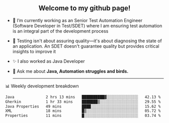 <h2 align="center">Welcome to my github page!</h2>

- 🔭 I’m currently working as an Senior Test Automation Engineer (Software Developer in Test/SDET) where I am ensuring test automation is an integral part of the development process
- 🎩 Testing isn't about assuring quality—it's about diagnosing the state of an application. An SDET doesn't guarantee quality but provides critical insights to improve it
- ✨ I also worked as Java Developer
- 💬 Ask me about **Java, Automation struggles and birds.**
  
  -------
  
📊 Weekly development breakdown

<!--START_SECTION:waka-->

```txt
Java              2 hrs 13 mins   ██████████▓░░░░░░░░░░░░░░   42.13 %
Gherkin           1 hr 33 mins    ███████▒░░░░░░░░░░░░░░░░░   29.55 %
Java Properties   49 mins         ████░░░░░░░░░░░░░░░░░░░░░   15.62 %
XML               18 mins         █▒░░░░░░░░░░░░░░░░░░░░░░░   05.72 %
Properties        11 mins         █░░░░░░░░░░░░░░░░░░░░░░░░   03.74 %
```

<!--END_SECTION:waka-->
